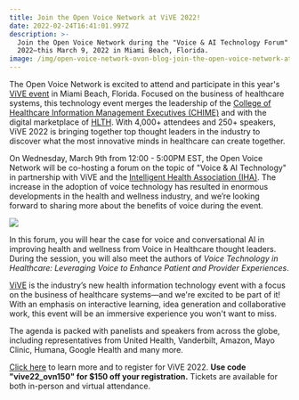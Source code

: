 ```yaml
---
title: Join the Open Voice Network at ViVE 2022!
date: 2022-02-24T16:41:01.997Z
description: >-
  Join the Open Voice Network during the "Voice & AI Technology Forum" at ViVE
  2022—this March 9, 2022 in Miami Beach, Florida.
image: /img/open-voice-network-ovon-blog-join-the-open-voice-network-at-vive-2022.png
---
```

The Open Voice Network is excited to attend and participate in this year's [ViVE event](https://www.viveevent.com/) in Miami Beach, Florida. Focused on the business of healthcare systems, this technology event merges the leadership of the [College of Healthcare Information Management Executives (CHIME)](https://chimecentral.org/) and with the digital marketplace of [HLTH](https://www.hlth.com/). With 4,000+ attendees and 250+ speakers, ViVE 2022 is bringing together top thought leaders in the industry to discover what the most innovative minds in healthcare can create together.

On Wednesday, March 9th from 12:00 - 5:00PM EST, the Open Voice Network will be co-hosting a forum on the topic of "Voice & AI Technology" in partnership with ViVE and the [Intelligent Health Association (IHA)](http://ihassociation.org/). The increase in the adoption of voice technology has resulted in enormous developments in the health and wellness industry, and we’re looking forward to sharing more about the benefits of voice during the event.

<a href="https://www.viveevent.com/register" target="_blank"><img style="height: auto; width: auto" src="img/open-voice-network-ovon-events-voice-and-ai-technology-forum-vive-2022-partner.png"  /></a>

In this forum, you will hear the case for voice and conversational AI in improving health and wellness from Voice in Healthcare thought leaders. During the session, you will also meet the authors of _Voice Technology in Healthcare: Leveraging Voice to Enhance Patient and Provider Experiences_.

[ViVE](https://www.viveevent.com/) is the industry’s new health information technology event with a focus on the business of healthcare systems—and we're excited to be part of it! With an emphasis on interactive learning, idea generation and collaborative work, this event will be an immersive experience you won't want to miss.

The agenda is packed with panelists and speakers from across the globe, including representatives from United Health, Vanderbilt, Amazon, Mayo Clinic, Humana, Google Health and many more.

[Click here](https://www.viveevent.com/register) to learn more and to register for ViVE 2022. **Use code "vive22_ovn150" for $150 off your registration.** Tickets are available for both in-person and virtual attendance.
